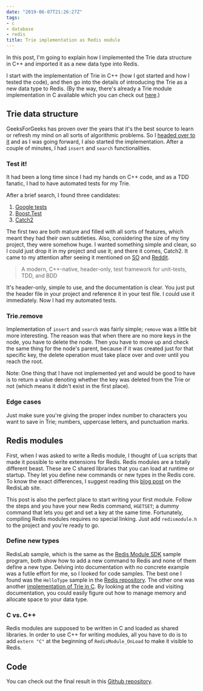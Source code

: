 ```yaml
---
date: "2019-06-07T21:26:27Z"
tags:
- c
- database
- redis
title: Trie implementation as Redis module
---
```


In this post, I'm going to explain how I implemented the Trie data structure in C++ and imported it as a new data type into Redis.

I start with the implementation of Trie in C++ (how I got started and how I tested the code), and then go into the details of introducing the Trie as a new data type to Redis. (By the way, there's already a Trie module implementation in C available which you can check out [here](https://github.com/cmsc22000-project-2018/redis-tries).)

## Trie data structure

GeeksForGeeks has proven over the years that it's the best source to learn or refresh my mind on all sorts of algorithmic problems. So I [headed over to it](https://www.geeksforgeeks.org/trie-insert-and-search/) and as I was going forward, I also started the implementation. After a couple of minutes, I had `insert` and `search` functionalities.

### Test it!

It had been a long time since I had my hands on C++ code, and as a TDD fanatic, I had to have automated tests for my Trie.

After a brief search, I found three candidates:

1. [Google tests](https://github.com/google/googletest)
2. [Boost.Test](https://www.boost.org/doc/libs/1_66_0/libs/test/doc/html/index.html)
3. [Catch2](https://github.com/catchorg/Catch2)

The first two are both mature and filled with all sorts of features, which meant they had their own subtleties. Also, considering the size of my tiny project, they were somehow huge. I wanted something simple and clean, so I could just drop it in my project and use it; and there it comes, Catch2. It came to my attention after seeing it mentioned on [SO](https://stackoverflow.com/questions/242926/comparison-of-c-unit-test-frameworks) and [Reddit](https://www.reddit.com/r/cpp/comments/36pru0/best_way_to_do_unit_testing_in_c/).

> A modern, C++-native, header-only, test framework for unit-tests, TDD, and BDD

It's header-only, simple to use, and the documentation is clear. You just put the header file in your project and reference it in your test file. I could use it immediately. Now I had my automated tests.

### Trie.remove

Implementation of `insert` and `search` was fairly simple; `remove` was a little bit more interesting. The reason was that when there are no more keys in the node, you have to delete the node. Then you have to move up and check the same thing for the node's parent, because if it was created just for that specific key, the delete operation must take place over and over until you reach the root.

Note: One thing that I have not implemented yet and would be good to have is to return a value denoting whether the key was deleted from the Trie or not (which means it didn't exist in the first place).

### Edge cases

Just make sure you're giving the proper index number to characters you want to save in Trie; numbers, uppercase letters, and punctuation marks.

## Redis modules

First, when I was asked to write a Redis module, I thought of Lua scripts that made it possible to write extensions for Redis. Redis modules are a totally different beast. These are C shared libraries that you can load at runtime or startup. They let you define new commands or new types in the Redis core. To know the exact differences, I suggest reading this [blog post](https://redislabs.com/blog/writing-redis-modules/) on the RedisLab site.

This post is also the perfect place to start writing your first module. Follow the steps and you have your new Redis command, `HGETSET`; a dummy command that lets you get and set a key at the same time. Fortunately, compiling Redis modules requires no special linking. Just add `redismodule.h` to the project and you're ready to go.

### Define new types

RedisLab sample, which is the same as the [Redis Module SDK](https://github.com/RedisLabs/RedisModulesSDK) sample program, both show how to add a new command to Redis and none of them define a new type. Delving into documentation with no concrete example was a futile effort for me, so I looked for code samples. The best one I found was the `HelloType` sample in the [Redis repository](https://github.com/antirez/redis/blob/fc0c9c8097a5b2bc8728bec9cfee26817a702f09/src/modules/hellotype.c). The other one was another [implementation of Trie in C](https://github.com/cmsc22000-project-2018/redis-tries). By looking at the code and visiting documentation, you could easily figure out how to manage memory and allocate space to your data type.

### C vs. C++

Redis modules are supposed to be written in C and loaded as shared libraries. In order to use C++ for writing modules, all you have to do is to add `extern "C"` at the beginning of `RedisModule_OnLoad` to make it visible to Redis.

## Code

You can check out the final result in this [Github repository](https://github.com/arashThr/trie-redis-module).
